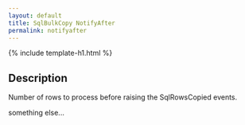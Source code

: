 ```yaml
---
layout: default
title: SqlBulkCopy NotifyAfter
permalink: notifyafter
---
```


{% include template-h1.html %}

## Description

Number of rows to process before raising the SqlRowsCopied events.

something else...
